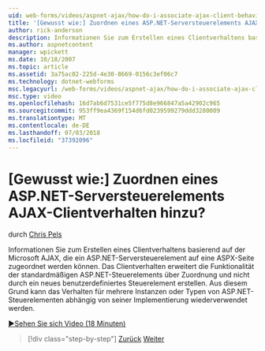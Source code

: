 ```yaml
---
uid: web-forms/videos/aspnet-ajax/how-do-i-associate-ajax-client-behavior-with-an-aspnet-server-control
title: '[Gewusst wie:] Zuordnen eines ASP.NET-Serversteuerelements AJAX-Clientverhalten hinzu? | Microsoft-Dokumentation'
author: rick-anderson
description: Informationen Sie zum Erstellen eines Clientverhaltens basierend auf der Microsoft AJAX, die ein ASP.NET-Serversteuerelement auf eine ASPX-Seite zugeordnet werden können. Das Clientverhalten e...
ms.author: aspnetcontent
manager: wpickett
ms.date: 10/18/2007
ms.topic: article
ms.assetid: 3a75ac02-225d-4e30-8669-0156c3ef06c7
ms.technology: dotnet-webforms
msc.legacyurl: /web-forms/videos/aspnet-ajax/how-do-i-associate-ajax-client-behavior-with-an-aspnet-server-control
msc.type: video
ms.openlocfilehash: 16d7ab6d7531ce5f775d8e966847a5a42902c965
ms.sourcegitcommit: 953ff9ea4369f154d6fd0239599279ddd3280009
ms.translationtype: MT
ms.contentlocale: de-DE
ms.lasthandoff: 07/03/2018
ms.locfileid: "37392096"
---
```

<a name="how-do-i-associate-ajax-client-behavior-with-an-aspnet-server-control"></a>[Gewusst wie:] Zuordnen eines ASP.NET-Serversteuerelements AJAX-Clientverhalten hinzu?
====================
durch [Chris Pels](https://twitter.com/chrispels)

Informationen Sie zum Erstellen eines Clientverhaltens basierend auf der Microsoft AJAX, die ein ASP.NET-Serversteuerelement auf eine ASPX-Seite zugeordnet werden können. Das Clientverhalten erweitert die Funktionalität der standardmäßigen ASP.NET-Steuerelements über Zuordnung und nicht durch ein neues benutzerdefiniertes Steuerelement erstellen. Aus diesem Grund kann das Verhalten für mehrere Instanzen oder Typen von ASP.NET-Steuerelementen abhängig von seiner Implementierung wiederverwendet werden.

[&#9654;Sehen Sie sich Video (18 Minuten)](https://channel9.msdn.com/Blogs/ASP-NET-Site-Videos/how-do-i-associate-ajax-client-behavior-with-an-aspnet-server-control)

> [!div class="step-by-step"]
> [Zurück](how-do-i-build-custom-server-controls-that-work-with-or-without-aspnet-ajax.md)
> [Weiter](how-do-i-retrieve-values-from-server-side-ajax-controls.md)
